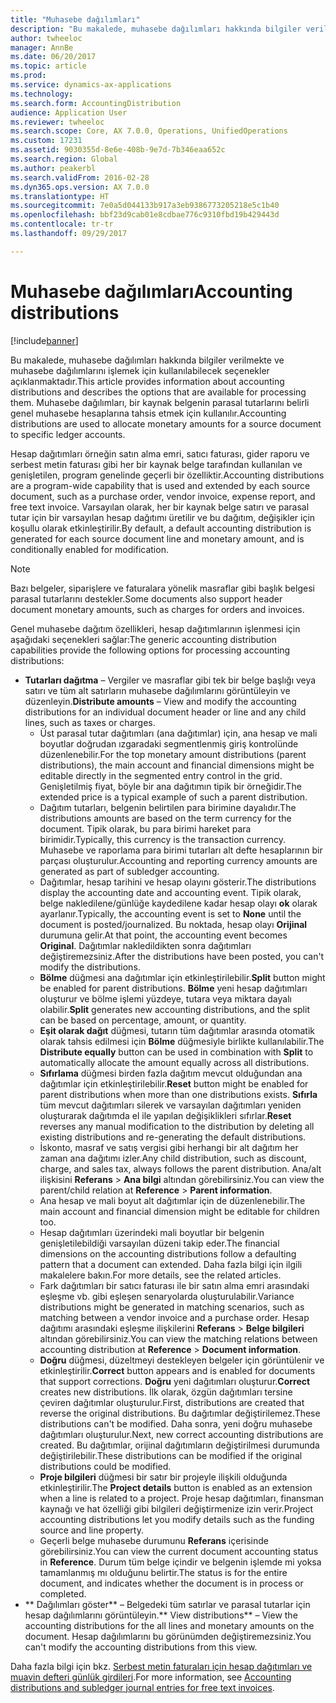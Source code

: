 ```yaml
---
title: "Muhasebe dağılımları"
description: "Bu makalede, muhasebe dağılımları hakkında bilgiler verilmekte ve muhasebe dağılımlarını işlemek için kullanılabilecek seçenekler açıklanmaktadır. Muhasebe dağılımları, bir kaynak belgenin parasal tutarlarını belirli genel muhasebe hesaplarına tahsis etmek için kullanılır."
author: twheeloc
manager: AnnBe
ms.date: 06/20/2017
ms.topic: article
ms.prod: 
ms.service: dynamics-ax-applications
ms.technology: 
ms.search.form: AccountingDistribution
audience: Application User
ms.reviewer: twheeloc
ms.search.scope: Core, AX 7.0.0, Operations, UnifiedOperations
ms.custom: 17231
ms.assetid: 9030355d-8e6e-408b-9e7d-7b346eaa652c
ms.search.region: Global
ms.author: peakerbl
ms.search.validFrom: 2016-02-28
ms.dyn365.ops.version: AX 7.0.0
ms.translationtype: HT
ms.sourcegitcommit: 7e0a5d044133b917a3eb9386773205218e5c1b40
ms.openlocfilehash: bbf23d9cab01e8cdbae776c9310fbd19b429443d
ms.contentlocale: tr-tr
ms.lasthandoff: 09/29/2017

---
```


# <a name="accounting-distributions"></a><span data-ttu-id="dcb95-104">Muhasebe dağılımları</span><span class="sxs-lookup"><span data-stu-id="dcb95-104">Accounting distributions</span></span>

[!include[banner](../includes/banner.md)]


<span data-ttu-id="dcb95-105">Bu makalede, muhasebe dağılımları hakkında bilgiler verilmekte ve muhasebe dağılımlarını işlemek için kullanılabilecek seçenekler açıklanmaktadır.</span><span class="sxs-lookup"><span data-stu-id="dcb95-105">This article provides information about accounting distributions and describes the options that are available for processing them.</span></span> <span data-ttu-id="dcb95-106">Muhasebe dağılımları, bir kaynak belgenin parasal tutarlarını belirli genel muhasebe hesaplarına tahsis etmek için kullanılır.</span><span class="sxs-lookup"><span data-stu-id="dcb95-106">Accounting distributions are used to allocate monetary amounts for a source document to specific ledger accounts.</span></span> 

<span data-ttu-id="dcb95-107">Hesap dağıtımları örneğin satın alma emri, satıcı faturası, gider raporu ve serbest metin faturası gibi her bir kaynak belge tarafından kullanılan ve genişletilen, program genelinde geçerli bir özelliktir.</span><span class="sxs-lookup"><span data-stu-id="dcb95-107">Accounting distributions are a program-wide capability that is used and extended by each source document, such as a purchase order, vendor invoice, expense report, and free text invoice.</span></span> <span data-ttu-id="dcb95-108">Varsayılan olarak, her bir kaynak belge satırı ve parasal tutar için bir varsayılan hesap dağıtımı üretilir ve bu dağıtım, değişikler için koşullu olarak etkinleştirilir.</span><span class="sxs-lookup"><span data-stu-id="dcb95-108">By default, a default accounting distribution is generated for each source document line and monetary amount, and is conditionally enabled for modification.</span></span> 

> [!Note] 
> <span data-ttu-id="dcb95-109">Bazı belgeler, siparişlere ve faturalara yönelik masraflar gibi başlık belgesi parasal tutarlarını destekler.</span><span class="sxs-lookup"><span data-stu-id="dcb95-109">Some documents also support header document monetary amounts, such as charges for orders and invoices.</span></span> 

<span data-ttu-id="dcb95-110">Genel muhasebe dağıtım özellikleri, hesap dağıtımlarının işlenmesi için aşağıdaki seçenekleri sağlar:</span><span class="sxs-lookup"><span data-stu-id="dcb95-110">The generic accounting distribution capabilities provide the following options for processing accounting distributions:</span></span>

-   <span data-ttu-id="dcb95-111">**Tutarları dağıtma** – Vergiler ve masraflar gibi tek bir belge başlığı veya satırı ve tüm alt satırların muhasebe dağılımlarını görüntüleyin ve düzenleyin.</span><span class="sxs-lookup"><span data-stu-id="dcb95-111">**Distribute amounts** – View and modify the accounting distributions for an individual document header or line and any child lines, such as taxes or charges.</span></span>
    -   <span data-ttu-id="dcb95-112">Üst parasal tutar dağıtımları (ana dağıtımlar) için, ana hesap ve mali boyutlar doğrudan ızgaradaki segmentlenmiş giriş kontrolünde düzenlenebilir.</span><span class="sxs-lookup"><span data-stu-id="dcb95-112">For the top monetary amount distributions (parent distributions), the main account and financial dimensions might be editable directly in the segmented entry control in the grid.</span></span> <span data-ttu-id="dcb95-113">Genişletilmiş fiyat, böyle bir ana dağıtımın tipik bir örneğidir.</span><span class="sxs-lookup"><span data-stu-id="dcb95-113">The extended price is a typical example of such a parent distribution.</span></span>
    -   <span data-ttu-id="dcb95-114">Dağıtım tutarları, belgenin belirtilen para birimine dayalıdır.</span><span class="sxs-lookup"><span data-stu-id="dcb95-114">The distributions amounts are based on the term currency for the document.</span></span> <span data-ttu-id="dcb95-115">Tipik olarak, bu para birimi hareket para birimidir.</span><span class="sxs-lookup"><span data-stu-id="dcb95-115">Typically, this currency is the transaction currency.</span></span> <span data-ttu-id="dcb95-116">Muhasebe ve raporlama para birimi tutarları alt defte hesaplarının bir parçası oluşturulur.</span><span class="sxs-lookup"><span data-stu-id="dcb95-116">Accounting and reporting currency amounts are generated as part of subledger accounting.</span></span>
    -   <span data-ttu-id="dcb95-117">Dağıtımlar, hesap tarihini ve hesap olayını gösterir.</span><span class="sxs-lookup"><span data-stu-id="dcb95-117">The distributions display the accounting date and accounting event.</span></span> <span data-ttu-id="dcb95-118">Tipik olarak, belge nakledilene/günlüğe kaydedilene kadar hesap olayı **ok** olarak ayarlanır.</span><span class="sxs-lookup"><span data-stu-id="dcb95-118">Typically, the accounting event is set to **None** until the document is posted/journalized.</span></span> <span data-ttu-id="dcb95-119">Bu noktada, hesap olayı **Orijinal** durumuna gelir.</span><span class="sxs-lookup"><span data-stu-id="dcb95-119">At that point, the accounting event becomes **Original**.</span></span> <span data-ttu-id="dcb95-120">Dağıtımlar nakledildikten sonra dağıtımları değiştiremezsiniz.</span><span class="sxs-lookup"><span data-stu-id="dcb95-120">After the distributions have been posted, you can't modify the distributions.</span></span>
    -   <span data-ttu-id="dcb95-121">**Bölme** düğmesi ana dağıtımlar için etkinleştirilebilir.</span><span class="sxs-lookup"><span data-stu-id="dcb95-121">**Split** button might be enabled for parent distributions.</span></span> <span data-ttu-id="dcb95-122">**Bölme** yeni hesap dağıtımları oluşturur ve bölme işlemi yüzdeye, tutara veya miktara dayalı olabilir.</span><span class="sxs-lookup"><span data-stu-id="dcb95-122">**Split** generates new accounting distributions, and the split can be based on percentage, amount, or quantity.</span></span>
    -   <span data-ttu-id="dcb95-123">**Eşit olarak dağıt** düğmesi, tutarın tüm dağıtımlar arasında otomatik olarak tahsis edilmesi için **Bölme** düğmesiyle birlikte kullanılabilir.</span><span class="sxs-lookup"><span data-stu-id="dcb95-123">The **Distribute equally** button can be used in combination with **Split** to automatically allocate the amount equally across all distributions.</span></span>
    -   <span data-ttu-id="dcb95-124">**Sıfırlama** düğmesi birden fazla dağıtım mevcut olduğundan ana dağıtımlar için etkinleştirilebilir.</span><span class="sxs-lookup"><span data-stu-id="dcb95-124">**Reset** button might be enabled for parent distributions when more than one distributions exists.</span></span> <span data-ttu-id="dcb95-125">**Sıfırla** tüm mevcut dağıtımları silerek ve varsayılan dağıtımları yeniden oluşturarak dağıtımda el ile yapılan değişiklikleri sıfırlar.</span><span class="sxs-lookup"><span data-stu-id="dcb95-125">**Reset** reverses any manual modification to the distribution by deleting all existing distributions and re-generating the default distributions.</span></span>
    -   <span data-ttu-id="dcb95-126">İskonto, masraf ve satış vergisi gibi herhangi bir alt dağıtım her zaman ana dağıtımı izler.</span><span class="sxs-lookup"><span data-stu-id="dcb95-126">Any child distribution, such as discount, charge, and sales tax, always follows the parent distribution.</span></span> <span data-ttu-id="dcb95-127">Ana/alt ilişkisini **Referans** &gt; **Ana bilgi** altından görebilirsiniz.</span><span class="sxs-lookup"><span data-stu-id="dcb95-127">You can view the parent/child relation at **Reference** &gt; **Parent information**.</span></span>
    -   <span data-ttu-id="dcb95-128">Ana hesap ve mali boyut alt dağıtımlar için de düzenlenebilir.</span><span class="sxs-lookup"><span data-stu-id="dcb95-128">The main account and financial dimension might be editable for children too.</span></span>
    -   <span data-ttu-id="dcb95-129">Hesap dağıtımları üzerindeki mali boyutlar bir belgenin genişletilebildiği varsayılan düzeni takip eder.</span><span class="sxs-lookup"><span data-stu-id="dcb95-129">The financial dimensions on the accounting distributions follow a defaulting pattern that a document can extended.</span></span> <span data-ttu-id="dcb95-130">Daha fazla bilgi için ilgili makalelere bakın.</span><span class="sxs-lookup"><span data-stu-id="dcb95-130">For more details, see the related articles.</span></span>
    -   <span data-ttu-id="dcb95-131">Fark dağıtımları bir satıcı faturası ile bir satın alma emri arasındaki eşleşme vb. gibi eşleşen senaryolarda oluşturulabilir.</span><span class="sxs-lookup"><span data-stu-id="dcb95-131">Variance distributions might be generated in matching scenarios, such as matching between a vendor invoice and a purchase order.</span></span> <span data-ttu-id="dcb95-132">Hesap dağıtımı arasındaki eşleşme ilişkilerini **Referans** &gt; **Belge bilgileri** altından görebilirsiniz.</span><span class="sxs-lookup"><span data-stu-id="dcb95-132">You can view the matching relations between accounting distribution at **Reference** &gt; **Document information**.</span></span>
    -   <span data-ttu-id="dcb95-133">**Doğru** düğmesi, düzeltmeyi destekleyen belgeler için görüntülenir ve etkinleştirilir.</span><span class="sxs-lookup"><span data-stu-id="dcb95-133">**Correct** button appears and is enabled for documents that support corrections.</span></span> <span data-ttu-id="dcb95-134">**Doğru** yeni dağıtımları oluşturur.</span><span class="sxs-lookup"><span data-stu-id="dcb95-134">**Correct** creates new distributions.</span></span> <span data-ttu-id="dcb95-135">İlk olarak, özgün dağıtımları tersine çeviren dağıtımlar oluşturulur.</span><span class="sxs-lookup"><span data-stu-id="dcb95-135">First, distributions are created that reverse the original distributions.</span></span> <span data-ttu-id="dcb95-136">Bu dağıtımlar değiştirilemez.</span><span class="sxs-lookup"><span data-stu-id="dcb95-136">These distributions can't be modified.</span></span> <span data-ttu-id="dcb95-137">Daha sonra, yeni doğru muhasebe dağıtımları oluşturulur.</span><span class="sxs-lookup"><span data-stu-id="dcb95-137">Next, new correct accounting distributions are created.</span></span> <span data-ttu-id="dcb95-138">Bu dağıtımlar, orijinal dağıtımların değiştirilmesi durumunda değiştirilebilir.</span><span class="sxs-lookup"><span data-stu-id="dcb95-138">These distributions can be modified if the original distributions could be modified.</span></span>
    -   <span data-ttu-id="dcb95-139">**Proje bilgileri** düğmesi bir satır bir projeyle ilişkili olduğunda etkinleştirilir.</span><span class="sxs-lookup"><span data-stu-id="dcb95-139">The **Project details** button is enabled as an extension when a line is related to a project.</span></span> <span data-ttu-id="dcb95-140">Proje hesap dağıtımları, finansman kaynağı ve hat özelliği gibi bilgileri değiştirmenize izin verir.</span><span class="sxs-lookup"><span data-stu-id="dcb95-140">Project accounting distributions let you modify details such as the funding source and line property.</span></span>
    -   <span data-ttu-id="dcb95-141">Geçerli belge muhasebe durumunu **Referans** içerisinde görebilirsiniz.</span><span class="sxs-lookup"><span data-stu-id="dcb95-141">You can view the current document accounting status in **Reference**.</span></span> <span data-ttu-id="dcb95-142">Durum tüm belge içindir ve belgenin işlemde mi yoksa tamamlanmış mı olduğunu belirtir.</span><span class="sxs-lookup"><span data-stu-id="dcb95-142">The status is for the entire document, and indicates whether the document is in process or completed.</span></span>
-   <span data-ttu-id="dcb95-143">** Dağılımları göster** – Belgedeki tüm satırlar ve parasal tutarlar için hesap dağılımlarını görüntüleyin.</span><span class="sxs-lookup"><span data-stu-id="dcb95-143">** View distributions** – View the accounting distributions for the all lines and monetary amounts on the document.</span></span> <span data-ttu-id="dcb95-144">Hesap dağılımlarını bu görünümden değiştiremezsiniz.</span><span class="sxs-lookup"><span data-stu-id="dcb95-144">You can't modify the accounting distributions from this view.</span></span>


<span data-ttu-id="dcb95-145">Daha fazla bilgi için bkz. [Serbest metin faturaları için hesap dağıtımları ve muavin defteri günlük girdileri](accounting-distributions-subledger-journal-entries-vendor-invoices.md).</span><span class="sxs-lookup"><span data-stu-id="dcb95-145">For more information, see [Accounting distributions and subledger journal entries for free text invoices](accounting-distributions-subledger-journal-entries-vendor-invoices.md).</span></span>



